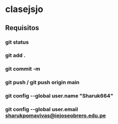 # clasejsjo

## Requisitos

### git status
### git add .
### git commit -m
### git push / git push origin main
### git config --global user.name "Sharuk664"
### git config --global user.email sharukpomavivas@iejoseobrero.edu.pe